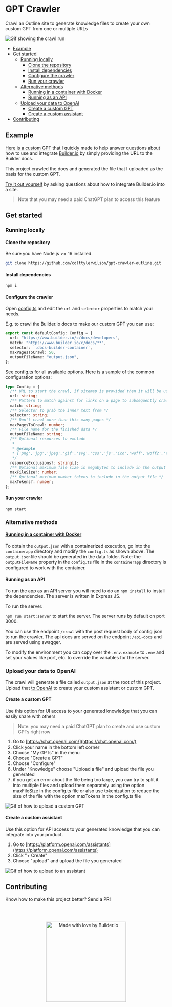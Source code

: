 # GPT Crawler <!-- omit from toc -->

Crawl an Outline site to generate knowledge files to create your own custom GPT from one or multiple URLs

![Gif showing the crawl run](https://github.com/BuilderIO/gpt-crawler/assets/844291/feb8763a-152b-4708-9c92-013b5c70d2f2)

- [Example](#example)
- [Get started](#get-started)
  - [Running locally](#running-locally)
    - [Clone the repository](#clone-the-repository)
    - [Install dependencies](#install-dependencies)
    - [Configure the crawler](#configure-the-crawler)
    - [Run your crawler](#run-your-crawler)
  - [Alternative methods](#alternative-methods)
    - [Running in a container with Docker](#running-in-a-container-with-docker)
    - [Running as an API](#running-as-an-api)
  - [Upload your data to OpenAI](#upload-your-data-to-openai)
    - [Create a custom GPT](#create-a-custom-gpt)
    - [Create a custom assistant](#create-a-custom-assistant)
- [Contributing](#contributing)

## Example

[Here is a custom GPT](https://chat.openai.com/g/g-kywiqipmR-builder-io-assistant) that I quickly made to help answer questions about how to use and integrate [Builder.io](https://www.builder.io) by simply providing the URL to the Builder docs.

This project crawled the docs and generated the file that I uploaded as the basis for the custom GPT.

[Try it out yourself](https://chat.openai.com/g/g-kywiqipmR-builder-io-assistant) by asking questions about how to integrate Builder.io into a site.

> Note that you may need a paid ChatGPT plan to access this feature

## Get started

### Running locally

#### Clone the repository

Be sure you have Node.js >= 16 installed.

```sh
git clone https://github.com/colttylerwilson/gpt-crawler-outline.git
```

#### Install dependencies

```sh
npm i
```

#### Configure the crawler

Open [config.ts](config.ts) and edit the `url` and `selector` properties to match your needs.

E.g. to crawl the Builder.io docs to make our custom GPT you can use:

```ts
export const defaultConfig: Config = {
  url: "https://www.builder.io/c/docs/developers",
  match: "https://www.builder.io/c/docs/**",
  selector: `.docs-builder-container`,
  maxPagesToCrawl: 50,
  outputFileName: "output.json",
};
```

See [config.ts](src/config.ts) for all available options. Here is a sample of the common configuration options:

```ts
type Config = {
  /** URL to start the crawl, if sitemap is provided then it will be used instead and download all pages in the sitemap */
  url: string;
  /** Pattern to match against for links on a page to subsequently crawl */
  match: string;
  /** Selector to grab the inner text from */
  selector: string;
  /** Don't crawl more than this many pages */
  maxPagesToCrawl: number;
  /** File name for the finished data */
  outputFileName: string;
  /** Optional resources to exclude
   *
   * @example
   * ['png','jpg','jpeg','gif','svg','css','js','ico','woff','woff2','ttf','eot','otf','mp4','mp3','webm','ogg','wav','flac','aac','zip','tar','gz','rar','7z','exe','dmg','apk','csv','xls','xlsx','doc','docx','pdf','epub','iso','dmg','bin','ppt','pptx','odt','avi','mkv','xml','json','yml','yaml','rss','atom','swf','txt','dart','webp','bmp','tif','psd','ai','indd','eps','ps','zipx','srt','wasm','m4v','m4a','webp','weba','m4b','opus','ogv','ogm','oga','spx','ogx','flv','3gp','3g2','jxr','wdp','jng','hief','avif','apng','avifs','heif','heic','cur','ico','ani','jp2','jpm','jpx','mj2','wmv','wma','aac','tif','tiff','mpg','mpeg','mov','avi','wmv','flv','swf','mkv','m4v','m4p','m4b','m4r','m4a','mp3','wav','wma','ogg','oga','webm','3gp','3g2','flac','spx','amr','mid','midi','mka','dts','ac3','eac3','weba','m3u','m3u8','ts','wpl','pls','vob','ifo','bup','svcd','drc','dsm','dsv','dsa','dss','vivo','ivf','dvd','fli','flc','flic','flic','mng','asf','m2v','asx','ram','ra','rm','rpm','roq','smi','smil','wmf','wmz','wmd','wvx','wmx','movie','wri','ins','isp','acsm','djvu','fb2','xps','oxps','ps','eps','ai','prn','svg','dwg','dxf','ttf','fnt','fon','otf','cab']
   */
  resourceExclusions?: string[];
  /** Optional maximum file size in megabytes to include in the output file */
  maxFileSize?: number;
  /** Optional maximum number tokens to include in the output file */
  maxTokens?: number;
};
```

#### Run your crawler

```sh
npm start
```

### Alternative methods

#### [Running in a container with Docker](./containerapp/README.md)

To obtain the `output.json` with a containerized execution, go into the `containerapp` directory and modify the `config.ts` as shown above. The `output.json`file should be generated in the data folder. Note: the `outputFileName` property in the `config.ts` file in the `containerapp` directory is configured to work with the container.

#### Running as an API

To run the app as an API server you will need to do an `npm install` to install the dependencies. The server is written in Express JS.

To run the server.

`npm run start:server` to start the server. The server runs by default on port 3000.

You can use the endpoint `/crawl` with the post request body of config json to run the crawler. The api docs are served on the endpoint `/api-docs` and are served using swagger.

To modify the environment you can copy over the `.env.example` to `.env` and set your values like port, etc. to override the variables for the server.

### Upload your data to OpenAI

The crawl will generate a file called `output.json` at the root of this project. Upload that [to OpenAI](https://platform.openai.com/docs/assistants/overview) to create your custom assistant or custom GPT.

#### Create a custom GPT

Use this option for UI access to your generated knowledge that you can easily share with others

> Note: you may need a paid ChatGPT plan to create and use custom GPTs right now

1. Go to [https://chat.openai.com/](https://chat.openai.com/)
2. Click your name in the bottom left corner
3. Choose "My GPTs" in the menu
4. Choose "Create a GPT"
5. Choose "Configure"
6. Under "Knowledge" choose "Upload a file" and upload the file you generated
7. if you get an error about the file being too large, you can try to split it into multiple files and upload them separately using the option maxFileSize in the config.ts file or also use tokenization to reduce the size of the file with the option maxTokens in the config.ts file

![Gif of how to upload a custom GPT](https://github.com/BuilderIO/gpt-crawler/assets/844291/22f27fb5-6ca5-4748-9edd-6bcf00b408cf)

#### Create a custom assistant

Use this option for API access to your generated knowledge that you can integrate into your product.

1. Go to [https://platform.openai.com/assistants](https://platform.openai.com/assistants)
2. Click "+ Create"
3. Choose "upload" and upload the file you generated

![Gif of how to upload to an assistant](https://github.com/BuilderIO/gpt-crawler/assets/844291/06e6ad36-e2ba-4c6e-8d5a-bf329140de49)

## Contributing

Know how to make this project better? Send a PR!

<br>
<br>

<p align="center">
   <a href="https://www.builder.io/m/developers">
      <picture>
         <source media="(prefers-color-scheme: dark)" srcset="https://user-images.githubusercontent.com/844291/230786554-eb225eeb-2f6b-4286-b8c2-535b1131744a.png">
         <img width="250" alt="Made with love by Builder.io" src="https://user-images.githubusercontent.com/844291/230786555-a58479e4-75f3-4222-a6eb-74c5af953eac.png">
       </picture>
   </a>
</p>
